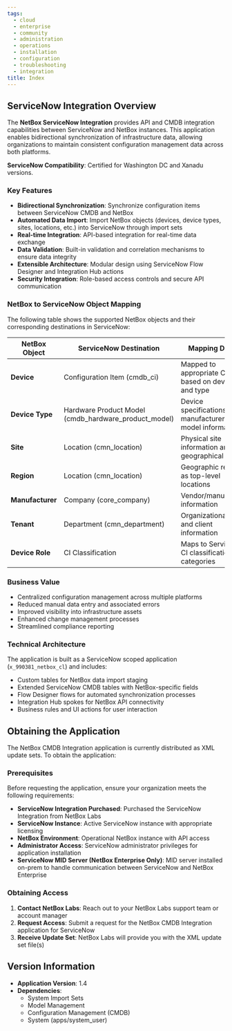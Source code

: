 ```yaml
---
tags:
  - cloud
  - enterprise
  - community
  - administration
  - operations
  - installation
  - configuration
  - troubleshooting
  - integration
title: Index
---
```


## ServiceNow Integration Overview

The **NetBox ServiceNow Integration** provides API and CMDB integration capabilities between ServiceNow and NetBox instances. This application enables bidirectional synchronization of infrastructure data, allowing organizations to maintain consistent configuration management data across both platforms.

**ServiceNow Compatibility**: Certified for Washington DC and Xanadu versions.

### Key Features

- **Bidirectional Synchronization**: Synchronize configuration items between ServiceNow CMDB and NetBox
- **Automated Data Import**: Import NetBox objects (devices, device types, sites, locations, etc.) into ServiceNow through import sets
- **Real-time Integration**: API-based integration for real-time data exchange
- **Data Validation**: Built-in validation and correlation mechanisms to ensure data integrity
- **Extensible Architecture**: Modular design using ServiceNow Flow Designer and Integration Hub actions
- **Security Integration**: Role-based access controls and secure API communication

### NetBox to ServiceNow Object Mapping

The following table shows the supported NetBox objects and their corresponding destinations in ServiceNow:

| NetBox Object | ServiceNow Destination | Mapping Details |
|---------------|------------------------|-----------------|
| **Device** | Configuration Item (cmdb_ci) | Mapped to appropriate CI class based on device role and type |
| **Device Type** | Hardware Product Model (cmdb_hardware_product_model) | Device specifications, manufacturer, and model information |
| **Site** | Location (cmn_location) | Physical site information and geographical data |
| **Region** | Location (cmn_location) | Geographic regions as top-level locations |
| **Manufacturer** | Company (core_company) | Vendor/manufacturer information |
| **Tenant** | Department (cmn_department) | Organizational units and client information |
| **Device Role** | CI Classification | Maps to ServiceNow CI classification and categories |

### Business Value

- Centralized configuration management across multiple platforms
- Reduced manual data entry and associated errors
- Improved visibility into infrastructure assets
- Enhanced change management processes
- Streamlined compliance reporting


### Technical Architecture

The application is built as a ServiceNow scoped application (`x_990381_netbox_cl`) and includes:

- Custom tables for NetBox data import staging
- Extended ServiceNow CMDB tables with NetBox-specific fields
- Flow Designer flows for automated synchronization processes
- Integration Hub spokes for NetBox API connectivity
- Business rules and UI actions for user interaction

## Obtaining the Application

The NetBox CMDB Integration application is currently distributed as XML update sets. To obtain the application:

### Prerequisites

Before requesting the application, ensure your organization meets the following requirements:

- **ServiceNow Integration Purchased**: Purchased the ServiceNow Integration from NetBox Labs
- **ServiceNow Instance**: Active ServiceNow instance with appropriate licensing
- **NetBox Environment**: Operational NetBox instance with API access
- **Administrator Access**: ServiceNow administrator privileges for application installation
- **ServiceNow MID Server (NetBox Enterprise Only)**: MID server installed on-prem to handle communication between ServiceNow and NetBox Enterprise

### Obtaining Access

1. **Contact NetBox Labs**: Reach out to your NetBox Labs support team or account manager
2. **Request Access**: Submit a request for the NetBox CMDB Integration application for ServiceNow
3. **Receive Update Set**: NetBox Labs will provide you with the XML update set file(s)


## Version Information
- **Application Version**: 1.4
- **Dependencies**: 
  - System Import Sets
  - Model Management
  - Configuration Management (CMDB)
  - System (apps/system_user)
